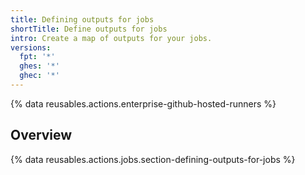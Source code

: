 ```yaml
---
title: Defining outputs for jobs
shortTitle: Define outputs for jobs
intro: Create a map of outputs for your jobs.
versions:
  fpt: '*'
  ghes: '*'
  ghec: '*'
---
```

 
{% data reusables.actions.enterprise-github-hosted-runners %}

## Overview

{% data reusables.actions.jobs.section-defining-outputs-for-jobs %}
